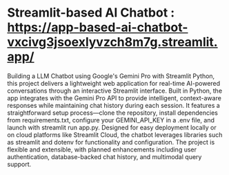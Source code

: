 # Streamlit-based AI Chatbot : https://app-based-ai-chatbot-vxcivg3jsoexlyvzch8m7g.streamlit.app/
Building a LLM Chatbot using Google's Gemini Pro with Streamlit Python, this project delivers a lightweight web application for real-time AI-powered conversations through an interactive Streamlit interface. Built in Python, the app integrates with the Gemini Pro API to provide intelligent, context-aware responses while maintaining chat history during each session. It features a straightforward setup process—clone the repository, install dependencies from requirements.txt, configure your GEMINI_API_KEY in a .env file, and launch with streamlit run app.py. Designed for easy deployment locally or on cloud platforms like Streamlit Cloud, the chatbot leverages libraries such as streamlit and dotenv for functionality and configuration. The project is flexible and extensible, with planned enhancements including user authentication, database-backed chat history, and multimodal query support.
